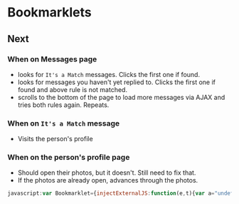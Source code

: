 # Bookmarklets

## Next

### When on Messages page

+ looks for `It's a Match` messages. Clicks the first one if found.
+ looks for messages you haven't yet replied to. Clicks the first one if found and above rule is not matched.
+ scrolls to the bottom of the page to load more messages via AJAX and tries both rules again. Repeats.

### When on `It's a Match` message

+ Visits the person's profile

### When on the person's profile page

+ Should open their photos, but it doesn't. Still need to fix that.
+ If the photos are already open, advances through the photos.

```javascript
javascript:var Bookmarklet={injectExternalJS:function(e,t){var a="undefined"!=typeof t?t:"javascript",n=document.createElement("SCRIPT");n.type="text/"+a,n.src=e,document.getElementsByTagName("head")[0].appendChild(n)},loadJS:function(e){for(var t=this,a=0;a<e.length;a++)t.injectExternalJS(e[a])}};Bookmarklet.loadJS(["https://rawgit.com/prokizzle/okcupid_bookmarklets/master/lib/next.js"]);
```
